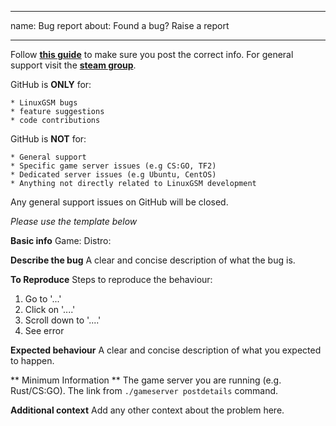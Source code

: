 
---
name: Bug report
about: Found a bug? Raise a report

---

Follow **[this guide](https://linuxgsm.com/support/#guide)** to make sure you post the correct info.
For general support visit the **[steam group](https://linuxgsm.com/steam)**.

GitHub is **ONLY** for:
```
* LinuxGSM bugs
* feature suggestions
* code contributions
```

GitHub is **NOT** for:
```
* General support
* Specific game server issues (e.g CS:GO, TF2)
* Dedicated server issues (e.g Ubuntu, CentOS)
* Anything not directly related to LinuxGSM development
```
Any general support issues on GitHub will be closed.

*Please use the template below*

**Basic info**
Game: 
Distro: 

**Describe the bug**
A clear and concise description of what the bug is.

**To Reproduce**
Steps to reproduce the behaviour:
1. Go to '...'
2. Click on '....'
3. Scroll down to '....'
4. See error

**Expected behaviour**
A clear and concise description of what you expected to happen.

** Minimum Information **
The game server you are running (e.g. Rust/CS:GO).
The link from `./gameserver postdetails` command.

**Additional context**
Add any other context about the problem here.

